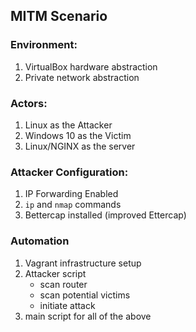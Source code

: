
## MITM Scenario

### Environment:

1. VirtualBox hardware abstraction
2. Private network abstraction

### Actors:

1. Linux as the Attacker
2. Windows 10 as the Victim
3. Linux/NGINX as the server

### Attacker Configuration:

1. IP Forwarding Enabled
2. `ip` and `nmap` commands
2. Bettercap installed (improved Ettercap)

### Automation

1. Vagrant infrastructure setup
2. Attacker script
    - scan router
    - scan potential victims
    - initiate attack
3. main script for all of the above
